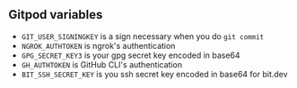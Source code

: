 # 

## Gitpod variables

- `GIT_USER_SIGNINGKEY` is a sign necessary when you do `git commit`
- `NGROK_AUTHTOKEN` is ngrok's authentication
- `GPG_SECRET_KEY3` is your gpg secret key encoded in base64
- `GH_AUTHTOKEN` is GitHub CLI's authentication
- `BIT_SSH_SECRET_KEY` is you ssh secret key encoded in base64 for bit.dev
